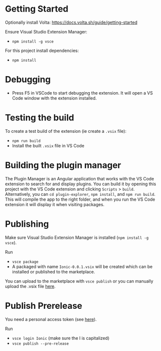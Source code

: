 # Getting Started

Optionally install Volta: https://docs.volta.sh/guide/getting-started

Ensure Visual Studio Extension Manager:

- `npm install -g vsce`

For this project install dependencies:

- `npm install`

# Debugging

- Press F5 in VSCode to start debugging the extension. It will open a VS Code window with the extension installed.

# Testing the build

To create a test build of the extension (ie create a `.vsix` file):

- `npm run build`
- Install the built `.vsix` file in VS Code

# Building the plugin manager

The Plugin Manager is an Angular application that works with the VS Code extension to search for and display plugins. You can build it
by opening this project with the VS Code extension and clicking `Scripts` > `build`. Alternatively, you can `cd plugin-explorer`, `npm install`, and `npm run build`. This will compile the app to the right folder, and when you run the VS Code extension it will display
it when visiting packages.

# Publishing

Make sure Visual Studio Extension Manager is installed (`npm install -g vsce`).

Run

- `vsce package`
- A packaged with name `Ionic-0.0.1.vsix` will be created which can be installed or published to the marketplace.

You can upload to the marketplace with `vsce publish` or you can manually upload the .vsix file [here](https://marketplace.visualstudio.com/manage/publishers/ionic).

# Publish Prerelease

You need a personal access token (see [here](https://code.visualstudio.com/api/working-with-extensions/publishing-extension#get-a-personal-access-token)).

Run

- `vsce login Ionic` (make sure the I is capitalized)
- `vsce publish --pre-release`
